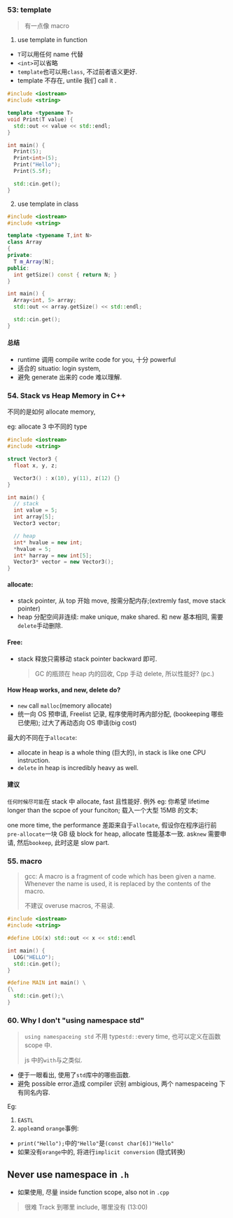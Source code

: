 ### 53: template

> 有一点像 macro

1.  use template in function

* `T`可以用任何 name 代替
* `<int>`可以省略
* `template`也可以用`class`, 不过前者语义更好.
* template 不存在, untile 我们 call it .

```cpp
#include <iostream>
#include <string>

template <typename T>
void Print(T value) {
  std::out << value << std::endl;
}

int main() {
  Print(5);
  Print<int>(5);
  Print("Hello");
  Print(5.5f);

  std::cin.get();
}
```

2.  use template in class

```cpp
#include <iostream>
#include <string>

template <typename T,int N>
class Array
{
private:
  T m_Array[N];
public:
  int getSize() const { return N; }
}

int main() {
  Array<int, 5> array;
  std::out << array.getSize() << std::endl;

  std::cin.get();
}
```

#### 总结

* runtime 调用 compile write code for you, 十分 powerful
* 适合的 situatio: login system,
* 避免 generate 出来的 code 难以理解.

### 54. Stack vs Heap Memory in C++

不同的是如何 allocate memory,

eg: allocate 3 中不同的 type

```cc
#include <iostream>
#include <string>

struct Vector3 {
  float x, y, z;

  Vector3() : x(10), y(11), z(12) {}
}

int main() {
  // stack
  int value = 5;
  int array[5];
  Vector3 vector;

  // heap
  int* hvalue = new int;
  *hvalue = 5;
  int* harray = new int[5];
  Vector3* vector = new Vector3();
}
```

#### allocate:

* stack pointer, 从 top 开始 move, 按需分配内存;(extremly fast, move stack pointer)
* heap 分配空间非连续: make unique, make shared. 和 new 基本相同, 需要 `delete`手动删除.

#### Free:

* stack 释放只需移动 stack pointer backward 即可.
  > GC 的瓶颈在 heap 内的回收, Cpp 手动 delete, 所以性能好? (pc.)

#### How Heap works, and new, delete do?

* `new` call `malloc`(memory allocate)
* 统一向 OS 预申请, Freelist 记录, 程序使用时再内部分配, (bookeeping 哪些已使用); 过大了再动态向 OS 申请(big cost)

最大的不同在于`allocate`:

* allocate in heap is a whole thing (巨大的), in stack is like one CPU instruction.
* `delete` in heap is incredibly heavy as well.

#### 建议

`任何时候尽可能`在 stack 中 allocate, fast 且性能好. 例外 eg: 你希望 lifetime longer than the scpoe of your funciton; 载入一个大型 15MB 的文本;

one more time, the performance 差距来自于`allocate`, 假设你在程序运行前`pre-allocate`一块 GB 级 block for heap, allocate 性能基本一致. ask`new` 需要申请, 然后`bookeep`, 此时这是 slow part.

### 55. macro

> gcc: A macro is a fragment of code which has been given a name. Whenever the name is used, it is replaced by the contents of the macro.
>
> 不建议 overuse macros, 不易读.

```cc
#include <iostream>
#include <string>

#define LOG(x) std::out << x << std::endl

int main() {
  LOG("HELLO");
  std::cin.get();
}

#define MAIN int main() \
{\
  std::cin.get();\
}
```

### 60. Why I don't "using namespace std"

> `using namespaceing std` 不用 type`std::`every time, 也可以定义在函数 scope 中.
>
> js 中的`with`与之类似.

* 便于一眼看出, 使用了`std`库中的哪些函数.
* 避免 possible error.造成 compiler 识别 ambigious, 两个 namespaceing 下有同名内容.

Eg:

1.  `EASTL`
2.  `apple`and `orange`事例:

* `print("Hello");`中的`"Hello"`是`(const char[6])"Hello"`
* 如果没有`orange`中的, 将进行`implicit conversion` (隐式转换)

## Never use namespace in `.h`

* 如果使用, 尽量 inside function scope, also not in `.cpp`

> 很难 Track 到哪里 include, 哪里没有 (13:00)
